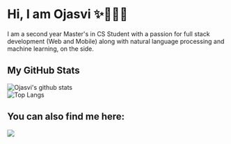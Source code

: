 # Hi, I am Ojasvi :sparkles:👩🏻‍💻
I am a second year Master's in CS Student with a passion for full stack development (Web and Mobile) along with natural language processing and machine learning, on the side. 
## My GitHub Stats
![Ojasvi's github stats](https://github-readme-stats.vercel.app/api?username=ojasvinaik13&count_private=true&show_icons=true&theme=tokyonight)     
![Top Langs](https://github-readme-stats.vercel.app/api/top-langs/?username=ojasvinaik13&layout=compact&theme=tokyonight&card_width=445)
## You can also find me here:  
<a href="https://www.linkedin.com/in/ojasvi-naik/" target="_blank">
    <img src="https://img.shields.io/badge/linkedin-%230077B5.svg?&style=for-the-badge&logo=linkedin&logoColor=white" />
  </a>
